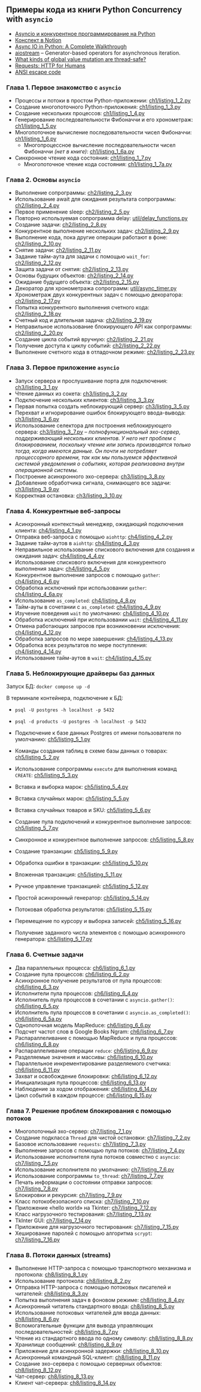 ## Примеры кода из книги Python Concurrency with `asyncio` 

- [Asyncio и конкурентное программирование на Python](http://library.hazadus.ru/books/47/details/)
- [Конспект в Notion](https://www.notion.so/hazadus/asyncio-f580c8ef34b34318a33de02a40461834?pvs=4)
- [Async IO in Python: A Complete Walkthrough](https://realpython.com/async-io-python/)
- [aiostream](https://aiostream.readthedocs.io/en/stable/) – Generator-based operators for asynchronous iteration.
- [What kinds of global value mutation are thread-safe?](https://docs.python.org/3/faq/library.html#id17)
- [Requests: HTTP for Humans](https://requests.readthedocs.io/en/latest/)
- [ANSI escape code](https://en.wikipedia.org/wiki/ANSI_escape_code)

### Глава 1. Первое знакомство с `asyncio`

- Процессы и потоки в простом Python-приложении: [ch1/listing_1_2.py](ch1/listing_1_2.py)
- Создание многопоточного Python-приложения: [ch1/listing_1_3.py](ch1/listing_1_3.py)
- Создание нескольких процессов: [ch1/listing_1_4.py](ch1/listing_1_4.py)
- Генерирование последовательности Фибоначчи и его хронометраж: [ch1/listing_1_5.py](ch1/listing_1_5.py)
- Многопоточное вычисление последовательности чисел Фибоначчи: [ch1/listing_1_6.py](ch1/listing_1_6.py)
   - Многопроцессное вычисление последовательности чисел Фибоначчи _(нет в книге)_: [ch1/listing_1_6a.py](ch1/listing_1_6a.py) 
- Синхронное чтение кода состояния: [ch1/listing_1_7.py](ch1/listing_1_7.py)
   - Многопоточное чтение кода состояния: [ch1/listing_1_7a.py](ch1/listing_1_7a.py)

### Глава 2. Основы `asyncio`

- Выполнение сопрограммы: [ch2/listing_2_3.py](ch2/listing_2_3.py)
- Использование await для ожидания результата сопрограммы: [ch2/listing_2_4.py](ch2/listing_2_4.py)
- Первое применение sleep: [ch2/listing_2_5.py](ch2/listing_2_5.py)
- Повторно используемая сопрограмма delay: [util/delay_functions.py](util/delay_functions.py)
- Создание задачи: [ch2/listing_2_8.py](ch2/listing_2_8.py)
- Конкурентное выполнение нескольких задач: [ch2/listing_2_9.py](ch2/listing_2_9.py)
- Выполнение кода, пока другие операции работают в фоне: [ch2/listing_2_10.py](ch2/listing_2_10.py)
- Снятие задачи: [ch2/listing_2_11.py](ch2/listing_2_11.py)
- Задание тайм-аута для задачи с помощью `wait_for`: [ch2/listing_2_12.py](ch2/listing_2_12.py)
- Защита задачи от снятия: [ch2/listing_2_13.py](ch2/listing_2_13.py)
- Основы будущих объектов: [ch2/listing_2_14.py](ch2/listing_2_14.py)
- Ожидание будущего объекта: [ch2/listing_2_15.py](ch2/listing_2_15.py)
- Декоратор для хронометража сопрограмм: [util/async_timer.py](util/async_timer.py)
- Хронометраж двух конкурентных задач с помощью декоратора: [ch2/listing_2_17.py](ch2/listing_2_17.py)
- Попытка конкурентного выполнения счетного кода: [ch2/listing_2_18.py](ch2/listing_2_18.py)
- Счетный код и длительная задача: [ch2/listing_2_19.py](ch2/listing_2_19.py)
- Неправильное использование блокирующего API как сопрограммы: [ch2/listing_2_20.py](ch2/listing_2_20.py)
- Создание цикла событий вручную: [ch2/listing_2_21.py](ch2/listing_2_21.py)
- Получение доступа к циклу событий: [ch2/listing_2_22.py](ch2/listing_2_22.py)
- Выполнение счетного кода в отладочном режиме: [ch2/listing_2_23.py](ch2/listing_2_23.py)

### Глава 3. Первое приложение `asyncio`

- Запуск сервера и прослушивание порта для подключения: [ch3/listing_3_1.py](ch3/listing_3_1.py)
- Чтение данных из сокета: [ch3/listing_3_2.py](ch3/listing_3_2.py)
- Подключение нескольких клиентов: [ch3/listing_3_3.py](ch3/listing_3_3.py)
- Первая попытка создать неблокирующий сервер: [ch3/listing_3_5.py](ch3/listing_3_5.py)
- Перехват и игнорирование ошибок блокирующего ввода-вывода: [ch3/listing_3_6.py](ch3/listing_3_6.py)
- Использование селектора для построения неблокирующего сервера: [ch3/listing_3_7.py](ch3/listing_3_7.py) – 
  _полнофункциональный  эхо-сервер, поддерживающий нескольких клиентов. У него нет проблем с блокированием, поскольку 
  чтение или запись производятся только тогда, когда имеются данные. Он почти не потребляет процессорного времени, 
  так как мы пользуемся эффективной системой уведомления о событиях, которая реализована внутри операционной системы._
- Построение асинхронного эхо-сервера: [ch3/listing_3_8.py](ch3/listing_3_8.py)
- Добавление обработчика сигнала, снимающего все задачи: [ch3/listing_3_9.py](ch3/listing_3_9.py)
- Корректная остановка: [ch3/listing_3_10.py](ch3/listing_3_10.py)

### Глава 4. Конкурентные веб-запросы

- Асинхронный контекстный менеджер, ожидающий подключения клиента: [ch4/listing_4_1.py](ch4/listing_4_1.py)
- Отправка веб-запроса с помощью `aiohttp`: [ch4/listing_4_2.py](ch4/listing_4_2.py)
- Задание тайм-аутов в `aiohttp`: [ch4/listing_4_3.py](ch4/listing_4_3.py)
- Неправильное использование спискового включения для создания и ожидания задач: [ch4/listing_4_4.py](ch4/listing_4_4.py)
- Использование спискового включения для конкурентного выполнения задач: [ch4/listing_4_5.py](ch4/listing_4_5.py)
- Конкурентное выполнение запросов с помощью `gather`: [ch4/listing_4_6.py](ch4/listing_4_6.py)
- Обработка исключений при использовании `gather`: [ch4/listing_4_6a.py](ch4/listing_4_6a.py)
- Использование `as_completed`: [ch4/listing_4_8.py](ch4/listing_4_8.py)
- Тайм-ауты в сочетании с `as_completed`: [ch4/listing_4_9.py](ch4/listing_4_9.py)
- Изучение поведения `wait` по умолчанию: [ch4/listing_4_10.py](ch4/listing_4_10.py)
- Обработка исключений при использовании `wait`: [ch4/listing_4_11.py](ch4/listing_4_11.py)
- Отмена работающих запросов при возникновении исключения: [ch4/listing_4_12.py](ch4/listing_4_12.py)
- Обработка запросов по мере завершения: [ch4/listing_4_13.py](ch4/listing_4_13.py)
- Обработка всех результатов по мере поступления: [ch4/listing_4_14.py](ch4/listing_4_14.py)
- Использование тайм-аутов в `wait`: [ch4/listing_4_15.py](ch4/listing_4_15.py)

### Глава 5. Неблокирующие драйверы баз данных

Запуск БД: `docker compose up -d`

В терминале контейнера, подключение к БД:
- `psql -U postgres -h localhost -p 5432`
- `psql -d products -U postgres -h localhost -p 5432`

- Подключение к базе данных Postgres от имени пользователя по умолчанию: [ch5/listing_5_1.py](ch5/listing_5_1.py)
- Команды создания таблиц в схеме базы данных о товарах: [ch5/listing_5_2.py](ch5/listing_5_2.py)
- Использование сопрограммы `execute` для выполнения команд `CREATE`: [ch5/listing_5_3.py](ch5/listing_5_3.py)
- Вставка и выборка марок: [ch5/listing_5_4.py](ch5/listing_5_4.py)
- Вставка случайных марок: [ch5/listing_5_5.py](ch5/listing_5_5.py)
- Вставка случайных товаров и SKU: [ch5/listing_5_6.py](ch5/listing_5_6.py)
- Создание пула подключений и конкурентное выполнение запросов: [ch5/listing_5_7.py](ch5/listing_5_7.py)
- Синхронное и конкурентное выполнение запросов: [ch5/listing_5_8.py](ch5/listing_5_8.py)
- Создание транзакции: [ch5/listing_5_9.py](ch5/listing_5_9.py)
- Обработка ошибки в транзакции: [ch5/listing_5_10.py](ch5/listing_5_10.py)
- Вложенная транзакция: [ch5/listing_5_11.py](ch5/listing_5_11.py)
- Ручное управление транзакцией: [ch5/listing_5_12.py](ch5/listing_5_12.py)
- Простой асинхронный генератор: [ch5/listing_5_14.py](ch5/listing_5_14.py)
- Потоковая обработка результатов: [ch5/listing_5_15.py](ch5/listing_5_15.py)
- Перемещение по курсору и выборка записей: [ch5/listing_5_16.py](ch5/listing_5_16.py)
- Получение заданного числа элементов с помощью асинхронного генератора: [ch5/listing_5_17.py](ch5/listing_5_17.py)

### Глава 6. Счетные задачи

- Два параллельных процесса: [ch6/listing_6_1.py](ch6/listing_6_1.py)
- Создание пула процессов: [ch6/listing_6_2.py](ch6/listing_6_2.py)
- Асинхронное получение результатов от пула процессов: [ch6/listing_6_3.py](ch6/listing_6_3.py)
- Исполнители пула процессов: [ch6/listing_6_4.py](ch6/listing_6_4.py)
- Исполнитель пула процессов в сочетании с `asyncio.gather()`: [ch6/listing_6_5.py](ch6/listing_6_5.py)
- Исполнитель пула процессов в сочетании с `asyncio.as_completed()`: [ch6/listing_6_5a.py](ch6/listing_6_5a.py)
- Однопоточная модель MapReduce: [ch6/listing_6_6.py](ch6/listing_6_6.py)
- Подсчет частот слов в Google Books Ngram: [ch6/listing_6_7.py](ch6/listing_6_7.py)
- Распараллеливание с помощью MapReduce и пула процессов: [ch6/listing_6_8.py](ch6/listing_6_8.py)
- Распараллеливание операции `reduce`: [ch6/listing_6_9.py](ch6/listing_6_9.py)
- Разделяемые значения и массивы: [ch6/listing_6_10.py](ch6/listing_6_10.py)
- Параллельное инкрементирование разделяемого счетчика: [ch6/listing_6_11.py](ch6/listing_6_11.py)
- Захват и освобождение блокировки: [ch6/listing_6_12.py](ch6/listing_6_12.py)
- Инициализация пула процессов: [ch6/listing_6_13.py](ch6/listing_6_13.py)
- Наблюдение за ходом отображения: [ch6/listing_6_14.py](ch6/listing_6_14.py)
- Цикл событий в каждом процессе: [ch6/listing_6_15.py](ch6/listing_6_15.py)

### Глава 7. Решение проблем блокирования с помощью потоков

- Многопоточный эхо-сервер: [ch7/listing_7_1.py](ch7/listing_7_1.py)
- Создание подкласса `Thread` для чистой остановки: [ch7/listing_7_2.py](ch7/listing_7_2.py)
- Базовое использование `requests`: [ch7/listing_7_3.py](ch7/listing_7_3.py)
- Выполнение запросов с помощью пула потоков: [ch7/listing_7_4.py](ch7/listing_7_4.py)
- Использование исполнителя пула потоков совместно с `asyncio`: [ch7/listing_7_5.py](ch7/listing_7_5.py)
- Использование исполнителя по умолчанию: [ch7/listing_7_6.py](ch7/listing_7_6.py)
- Использование сопрограммы `to_thread`: [ch7/listing_7_7.py](ch7/listing_7_7.py)
- Печать информации о состоянии отправки запросов: [ch7/listing_7_8.py](ch7/listing_7_8.py)
- Блокировки и рекурсия: [ch7/listing_7_9.py](ch7/listing_7_9.py)
- Класс потокобезопасного списка: [ch7/listing_7_10.py](ch7/listing_7_10.py)
- Приложение «hello world» на Tkinter: [ch7/listing_7_12.py](ch7/listing_7_12.py)
- Класс нагрузочного тестирования: [ch7/listing_7_13.py](ch7/listing_7_13.py)
- TkInter GUI: [ch7/listing_7_14.py](ch7/listing_7_14.py)
- Приложение для нагрузочного тестирования: [ch7/listing_7_15.py](ch7/listing_7_15.py)
- Хеширование паролей с помощью алгоритма `scrypt`: [ch7/listing_7_16.py](ch7/listing_7_16.py)

### Глава 8. Потоки данных (streams)

- Выполнение HTTP-запроса с помощью транспортного механизма и протокола: [ch8/listing_8_1.py](ch8/listing_8_1.py)
- Использование протокола: [ch8/listing_8_2.py](ch8/listing_8_2.py)
- Отправка HTTP-запроса с помощью потоковых писателей и читателей: [ch8/listing_8_3.py](ch8/listing_8_3.py)
- Попытка выполнения задач в фоновом режиме: [ch8/listing_8_4.py](ch8/listing_8_4.py)
- Асинхронный читатель стандартного ввода: [ch8/listing_8_5.py](ch8/listing_8_5.py)
- Использование потоковых читателей для ввода данных: [ch8/listing_8_6.py](ch8/listing_8_6.py)
- Вспомогательные функции для вывода управляющих последовательностей: [ch8/listing_8_7.py](ch8/listing_8_7.py)
- Чтение из стандартного ввода по одному символу: [ch8/listing_8_8.py](ch8/listing_8_8.py)
- Хранилище сообщений: [ch8/listing_8_9.py](ch8/listing_8_9.py)
- Приложение для асинхронной задержки: [ch8/listing_8_10.py](ch8/listing_8_10.py)
- Асинхронный командный SQL-клиент: [ch8/listing_8_11.py](ch8/listing_8_11.py)
- Создание эхо-сервера с помощью серверных объектов: [ch8/listing_8_12.py](ch8/listing_8_12.py)
- Чат-сервер: [ch8/listing_8_13.py](ch8/listing_8_13.py)
- Клиент чат-сервера: [ch8/listing_8_14.py](ch8/listing_8_14.py)
